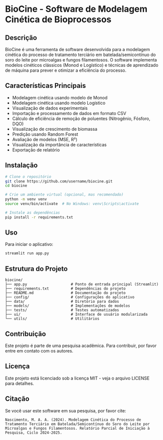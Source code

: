 # BioCine - Software de Modelagem Cinética de Bioprocessos

## Descrição
BioCine é uma ferramenta de software desenvolvida para a modelagem cinética do processo de tratamento terciário em batelada/semicontínuo do soro do leite por microalgas e fungos filamentosos. O software implementa modelos cinéticos clássicos (Monod e Logístico) e técnicas de aprendizado de máquina para prever e otimizar a eficiência do processo.

## Características Principais
- Modelagem cinética usando modelo de Monod
- Modelagem cinética usando modelo Logístico
- Visualização de dados experimentais
- Importação e processamento de dados em formato CSV
- Cálculo de eficiência de remoção de poluentes (Nitrogênio, Fósforo, DQO)
- Visualização de crescimento de biomassa
- Predição usando Random Forest
- Avaliação de modelos (MSE, R²)
- Visualização da importância de características
- Exportação de relatório

## Instalação

```bash
# Clone o repositório
git clone https://github.com/username/biocine.git
cd biocine

# Crie um ambiente virtual (opcional, mas recomendado)
python -m venv venv
source venv/bin/activate  # No Windows: venv\Scripts\activate

# Instale as dependências
pip install -r requirements.txt
```

## Uso
Para iniciar o aplicativo:

```bash
streamlit run app.py
```

## Estrutura do Projeto
```
biocine/
├── app.py                    # Ponto de entrada principal (Streamlit)
├── requirements.txt          # Dependências do projeto
├── README.md                 # Documentação do projeto
├── config/                   # Configurações do aplicativo
├── data/                     # Diretório para dados
├── models/                   # Implementações de modelos
├── tests/                    # Testes automatizados
├── ui/                       # Interface de usuário modularizada
└── utils/                    # Utilitários
```

## Contribuição
Este projeto é parte de uma pesquisa acadêmica. Para contribuir, por favor entre em contato com os autores.

## Licença
Este projeto está licenciado sob a licença MIT - veja o arquivo LICENSE para detalhes.

## Citação
Se você usar este software em sua pesquisa, por favor cite:

```
Nascimento, M. A. A. (2024). Modelagem Cinética do Processo de Tratamento Terciário em Batelada/Semicontínuo do Soro do Leite por Microalgas e Fungos Filamentosos. Relatório Parcial de Iniciação à Pesquisa, Ciclo 2024-2025.
```